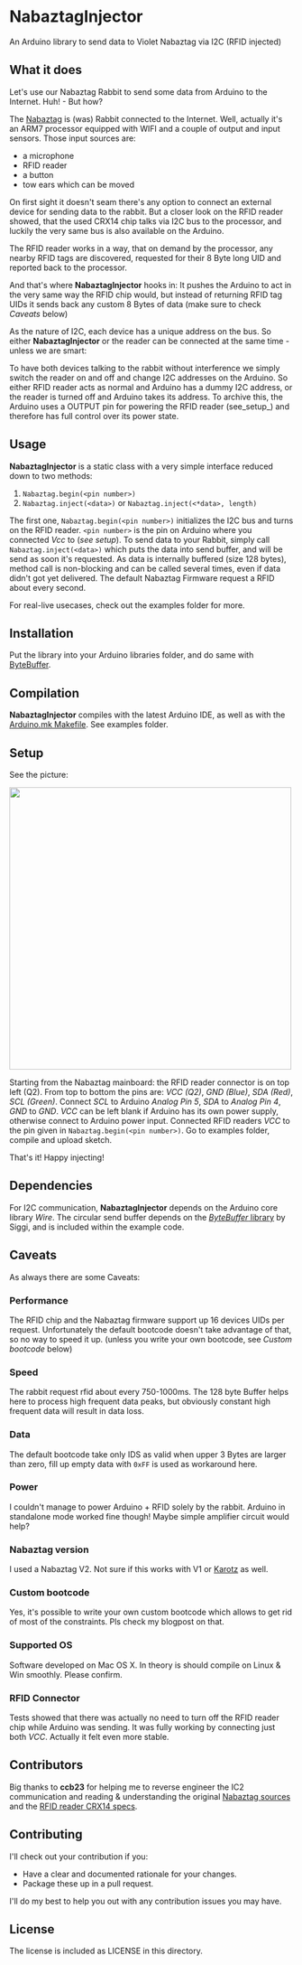 # NabaztagInjector

An Arduino library to send data to Violet Nabaztag via I2C (RFID injected)

## What it does

Let's use our Nabaztag Rabbit to send some data from Arduino to the Internet. Huh! - But how?

The [Nabaztag](http://en.wikipedia.org/wiki/Nabaztag) is (was) Rabbit connected to the Internet. Well, actually it's an ARM7 processor equipped with WIFI and a couple of output and input sensors.
Those input sources are:

  - a microphone
  - RFID reader
  - a button
  - tow ears which can be moved

On first sight it doesn't seam there's any option to connect an external device for sending data to the rabbit. But a closer look on the RFID reader showed, that the used CRX14 chip talks via I2C bus to the processor, and luckily the very same bus is also available on the Arduino.

The RFID reader works in a way, that on demand by the processor, any nearby RFID tags are discovered, requested for their 8 Byte long UID and reported back to the processor.

And that's where **NabaztagInjector** hooks in: It pushes the Arduino to act in the very same way the RFID chip would, but instead of returning RFID tag UIDs it sends back any custom 8 Bytes of data (make sure to check _Caveats_ below)

As the nature of I2C, each device has a unique address on the bus. So either **NabaztagInjector** or the reader can be connected at the same time - unless we are smart:

To have both devices talking to the rabbit without interference we simply switch the reader on and off and change I2C addresses on the Arduino. So either RFID reader acts as normal and Arduino has a dummy I2C address, or the reader is turned off and Arduino takes its address. To archive this, the Arduino uses a OUTPUT pin for powering the RFID reader (see_setup_) and therefore has full control over its power state.


## Usage

**NabaztagInjector** is a static class with a very simple interface reduced down to two methods:

  1. `Nabaztag.begin(<pin number>)`
  2. `Nabaztag.inject(<data>)` or `Nabaztag.inject(<*data>, length)`

The first one, `Nabaztag.begin(<pin number>)` initializes the I2C bus and turns on the RFID reader. `<pin number>` is the pin on Arduino where you connected _Vcc_ to (_see setup_). To send data to your Rabbit, simply call `Nabaztag.inject(<data>)` which puts the data into send buffer, and will be send as soon it's requested. As data is internally buffered (size 128 bytes), method call is non-blocking and can be called several times, even if data didn't got yet delivered. The default Nabaztag Firmware request a RFID about every second.

For real-live usecases, check out the examples folder for more.


## Installation

Put the library into your Arduino libraries folder, and do same with [ByteBuffer](http://siggiorn.com/wp-content/uploads/libraries/ArduinoByteBuffer.zip).


## Compilation

**NabaztagInjector** compiles with the latest Arduino IDE, as well as with the [Arduino.mk Makefile](http://mjo.tc/atelier/2009/02/arduino-cli.html). See examples folder.


## Setup

See the picture:

<img src="http://www.rngtng.com/files/2012/01/nabaztag-arduino-rfid-hack.jpg" width="500">

Starting from the Nabaztag mainboard: the RFID reader connector is on top left (Q2). From top to bottom the pins are: _VCC (Q2)_, _GND (Blue)_, _SDA (Red)_, _SCL (Green)_. Connect _SCL_ to Arduino _Analog Pin 5_, _SDA_ to _Analog Pin 4_, _GND_ to _GND_. _VCC_ can be left blank if Arduino has its own power supply, otherwise connect to Arduino power input. Connected RFID readers _VCC_ to the pin given in `Nabaztag.begin(<pin number>)`. Go to examples folder, compile and upload sketch.

That's it! Happy injecting!


## Dependencies

For I2C communication, **NabaztagInjector** depends on the Arduino core library _Wire_. The circular send buffer depends on the [_ByteBuffer_ library](http://siggiorn.com/?p=460) by Siggi, and is included within the example code.


## Caveats

As always there are some Caveats:

### Performance
The RFID chip and the Nabaztag firmware support up 16 devices UIDs per request. Unfortunately the default bootcode doesn't take advantage of that, so no way to speed it up. (unless you write your own bootcode, see _Custom bootcode_ below)

### Speed
The rabbit request rfid about every 750-1000ms. The 128 byte Buffer helps here to process high frequent data peaks, but obviously constant high frequent data will result in data loss.

### Data
The default bootcode take only IDS as valid when upper 3 Bytes are larger than zero, fill up empty data with `0xFF` is used as workaround here.

### Power
I couldn't manage to power Arduino + RFID solely by the rabbit. Arduino in standalone mode worked fine though!  Maybe simple amplifier circuit would help?

### Nabaztag version
I used a Nabaztag V2. Not sure if this works with V1 or [Karotz](http://www.karotz.com/home) as well.

### Custom bootcode
Yes, it's possible to write your own custom bootcode which allows to get rid of most of the constraints. Pls check my blogpost on that.

### Supported OS
Software developed on Mac OS X. In theory is should compile on Linux & Win smoothly. Please confirm.

### RFID Connector
Tests showed that there was actually no need to turn off the RFID reader chip while Arduino was sending. It
was fully working by connecting just both _VCC_. Actually it felt even more stable.


## Contributors

Big thanks to **ccb23** for helping me to reverse engineer the IC2 communication and reading & understanding the original [Nabaztag sources](http://code.google.com/p/nabaztag-source-code/) and the [RFID reader CRX14 specs](http://www.datasheetcatalog.org/datasheet/stmicroelectronics/8880.pdf).


## Contributing

I'll check out your contribution if you:

  - Have a clear and documented rationale for your changes.
  - Package these up in a pull request.

I'll do my best to help you out with any contribution issues you may have.


## License

The license is included as LICENSE in this directory.